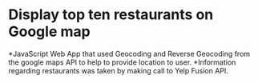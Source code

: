 # Display top ten restaurants on Google map
*JavaScript Web App that used Geocoding and Reverse Geocoding from the google maps API to help to provide location to user.
*Information regarding restaurants was taken by making call to Yelp Fusion API.